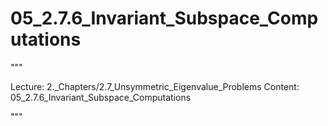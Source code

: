 # 05_2.7.6_Invariant_Subspace_Computations

"""

Lecture: 2._Chapters/2.7_Unsymmetric_Eigenvalue_Problems
Content: 05_2.7.6_Invariant_Subspace_Computations

"""

